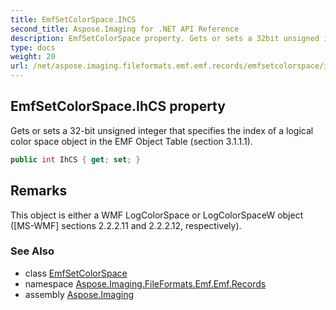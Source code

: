```yaml
---
title: EmfSetColorSpace.IhCS
second_title: Aspose.Imaging for .NET API Reference
description: EmfSetColorSpace property. Gets or sets a 32bit unsigned integer that specifies the index of a logical color space object in the EMF Object Table section 3.1.1.1
type: docs
weight: 20
url: /net/aspose.imaging.fileformats.emf.emf.records/emfsetcolorspace/ihcs/
---
```

## EmfSetColorSpace.IhCS property

Gets or sets a 32-bit unsigned integer that specifies the index of a logical color space object in the EMF Object Table (section 3.1.1.1).

```csharp
public int IhCS { get; set; }
```

## Remarks

This object is either a WMF LogColorSpace or LogColorSpaceW object ([MS-WMF] sections 2.2.2.11 and 2.2.2.12, respectively).

### See Also

* class [EmfSetColorSpace](../)
* namespace [Aspose.Imaging.FileFormats.Emf.Emf.Records](../../emfsetcolorspace/)
* assembly [Aspose.Imaging](../../../)


